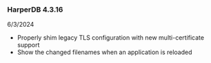 ### HarperDB 4.3.16

6/3/2024

- Properly shim legacy TLS configuration with new multi-certificate support
- Show the changed filenames when an application is reloaded
